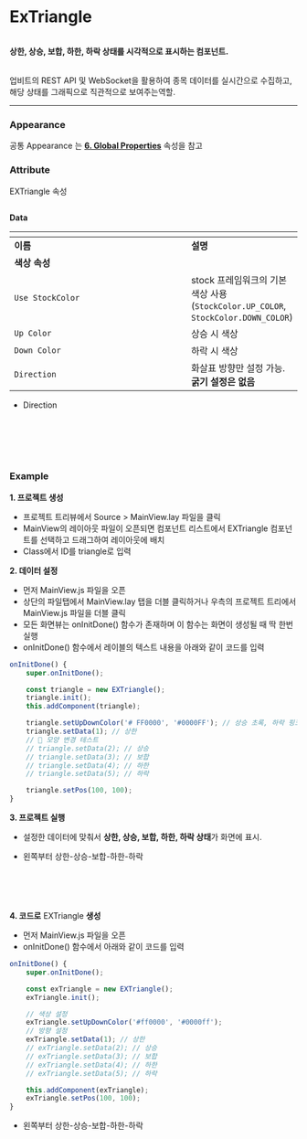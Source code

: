 # ExTriangle

<figure><img src="../../.gitbook/assets/스크린샷 2025-06-27 164338.png" alt=""><figcaption></figcaption></figure>



**상한, 상승, 보합, 하한, 하락 상태를 시각적으로 표시하는 컴포넌트.**

\
업비트의 REST API 및 WebSocket을 활용하여 종목 데이터를 실시간으로 수집하고, 해당 상태를 그래픽으로 직관적으로 보여주는역할.

***

### Appearance

공통 Appearance 는 [**6. Global Properties**](<../../Guide for SpiderGen/06  SpiderGen Editor/04  Properties Pane/02 Appearence.md>) 속성을 참고

### Attribute

EXTriangle 속성

<figure><img src="../../.gitbook/assets/스크린샷 2025-06-30 085048.png" alt=""><figcaption></figcaption></figure>

**Data**

<table data-header-hidden><thead><tr><th width="361"></th><th></th></tr></thead><tbody><tr><td><strong>이름</strong></td><td><strong>설명</strong></td></tr><tr><td><strong>색상 속성</strong></td><td></td></tr><tr><td><code>Use StockColor</code></td><td>stock 프레임워크의 기본 색상 사용 (<code>StockColor.UP_COLOR</code>, <code>StockColor.DOWN_COLOR</code>)</td></tr><tr><td><code>Up Color</code></td><td>상승 시 색상</td></tr><tr><td><code>Down Color</code></td><td>하락 시 색상</td></tr><tr><td><code>Direction</code></td><td>화살표 방향만 설정 가능. <strong>굵기 설정은 없음</strong></td></tr></tbody></table>



* Direction

<div><figure><img src="../../.gitbook/assets/스크린샷 2025-07-02 084535.png" alt=""><figcaption></figcaption></figure> <figure><img src="../../.gitbook/assets/스크린샷 2025-07-02 084611.png" alt=""><figcaption></figcaption></figure></div>

<div><figure><img src="../../.gitbook/assets/스크린샷 2025-07-02 084618 (1).png" alt=""><figcaption></figcaption></figure> <figure><img src="../../.gitbook/assets/스크린샷 2025-07-02 084625.png" alt=""><figcaption></figcaption></figure></div>

<div><figure><img src="../../.gitbook/assets/스크린샷 2025-07-02 084633.png" alt=""><figcaption></figcaption></figure> <figure><img src="../../.gitbook/assets/스크린샷 2025-07-02 084642.png" alt=""><figcaption></figcaption></figure></div>

### Example

**1. 프로젝트 생성**

* 프로젝트 트리뷰에서 Source > MainView.lay 파일을 클릭
* MainView의 레이아웃 파일이 오픈되면 컴포넌트 리스트에서 EXTriangle 컴포넌트를 선택하고 드래그하여 레이아웃에 배치
* Class에서 ID를 triangle로 입력

**2. 데이터 설정**

* 먼저 MainView.js 파일을 오픈
* 상단의 파일탭에서 MainView.lay 탭을 더블 클릭하거나 우측의 프로젝트 트리에서 MainView.js 파일을 더블 클릭
* 모든 화면뷰는 onInitDone() 함수가 존재하며 이 함수는 화면이 생성될 때 딱 한번 실행
* onInitDone() 함수에서 레이블의 텍스트 내용을 아래와 같이 코드를 입력

```javascript
onInitDone() {
    super.onInitDone();

    const triangle = new EXTriangle();
    triangle.init();
    this.addComponent(triangle);

    triangle.setUpDownColor('# FF0000', '#0000FF'); // 상승 초록, 하락 핑크
    triangle.setData(1); // 상한
    // 🔺 모양 변경 테스트
    // triangle.setData(2); // 상승
    // triangle.setData(3); // 보합
    // triangle.setData(4); // 하한
    // triangle.setData(5); // 하락

    triangle.setPos(100, 100);
}
```

**3. 프로젝트 실행**

* 설정한 데이터에 맞춰서 **상한, 상승, 보합, 하한, 하락 상태**가 화면에 표시.



* 왼쪽부터 상한-상승-보합-하한-하락

<div><figure><img src="../../.gitbook/assets/스크린샷 2025-07-02 094257.png" alt=""><figcaption></figcaption></figure> <figure><img src="../../.gitbook/assets/스크린샷 2025-07-02 094341.png" alt=""><figcaption></figcaption></figure> <figure><img src="../../.gitbook/assets/스크린샷 2025-07-02 094712.png" alt=""><figcaption></figcaption></figure> <figure><img src="../../.gitbook/assets/스크린샷 2025-07-02 094757.png" alt=""><figcaption></figcaption></figure> <figure><img src="../../.gitbook/assets/스크린샷 2025-07-02 094830.png" alt=""><figcaption></figcaption></figure></div>



**4. 코드로** EXTriangle **생성**

* 먼저 MainView.js 파일을 오픈
* onInitDone() 함수에서 아래와 같이 코드를 입력

```javascript
onInitDone() {
    super.onInitDone();

    const exTriangle = new EXTriangle();
    exTriangle.init();

    // 색상 설정
    exTriangle.setUpDownColor('#ff0000', '#0000ff');
    // 방향 설정
    exTriangle.setData(1); // 상한
    // exTriangle.setData(2); // 상승
    // exTriangle.setData(3); // 보합
    // exTriangle.setData(4); // 하한
    // exTriangle.setData(5); // 하락

    this.addComponent(exTriangle);
    exTriangle.setPos(100, 100);
}
```



* 왼쪽부터 상한-상승-보합-하한-하락

<div><figure><img src="../../.gitbook/assets/스크린샷 2025-07-02 094257 (2).png" alt=""><figcaption></figcaption></figure> <figure><img src="../../.gitbook/assets/스크린샷 2025-07-02 094341 (2).png" alt=""><figcaption></figcaption></figure> <figure><img src="../../.gitbook/assets/스크린샷 2025-07-02 094712 (2).png" alt=""><figcaption></figcaption></figure> <figure><img src="../../.gitbook/assets/스크린샷 2025-07-02 094757 (2).png" alt=""><figcaption></figcaption></figure> <figure><img src="../../.gitbook/assets/스크린샷 2025-07-02 094830 (2).png" alt=""><figcaption></figcaption></figure></div>

